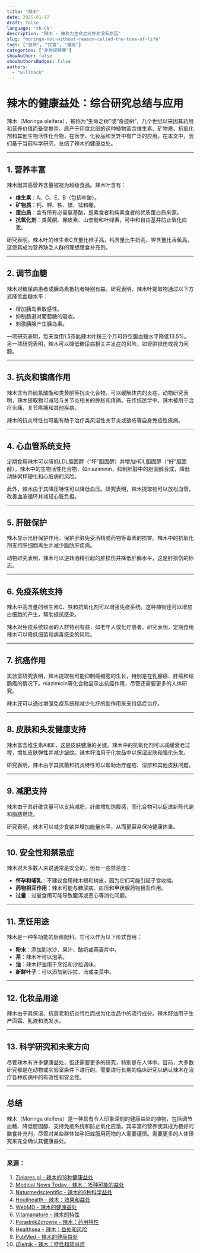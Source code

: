 ```yaml
---
title: "辣木"
date: 2025-01-17
draft: false
language: "zh-CN"
description: "辣木 - 被称为生命之树并非没有原因"
slug: "moringa-not-without-reason-called-the-tree-of-life"
tags: ["营养", "饮食", "健康"]
categories: ["非常规健康"]
showAuthor: false
showAuthorsBadges: false
authors:
  - "willhack"
---
```

# 辣木的健康益处：综合研究总结与应用

辣木（Moringa oleifera），被称为“生命之树”或“奇迹树”，几个世纪以来因其药用和营养价值而备受推崇。原产于印度北部的这种植物富含维生素、矿物质、抗氧化剂和其他生物活性化合物，在医学、化妆品和烹饪中有广泛的应用。在本文中，我们基于当前科学研究，总结了辣木的健康益处。

---

## 1. 营养丰富
辣木因其高营养含量被视为超级食品。辣木叶含有：
- **维生素**：A、C、E、B（包括叶酸）。
- **矿物质**：钙、钾、铁、镁、锰和硼。
- **蛋白质**：含有所有必需氨基酸，是素食者和纯素食者的优质蛋白质来源。
- **抗氧化剂**：类黄酮、槲皮素、山柰酚和叶绿素，可中和自由基并防止氧化应激。

研究表明，辣木叶的维生素C含量比橙子高，钙含量比牛奶高，钾含量比香蕉高。这使其成为营养缺乏人群的理想膳食补充剂。

---

## 2. 调节血糖
辣木对糖尿病患者或胰岛素抵抗者特别有益。研究表明，辣木叶提取物通过以下方式降低血糖水平：
- 增加胰岛素敏感性。
- 抑制肠道对葡萄糖的吸收。
- 刺激胰腺产生胰岛素。

一项研究表明，每天食用1.5茶匙辣木叶粉三个月可将空腹血糖水平降低13.5%。另一项研究表明，辣木可以降低糖尿病相关并发症的风险，如肾脏损伤或视力问题。

---

## 3. 抗炎和镇痛作用
辣木含有异硫氰酸酯和类黄酮等抗炎化合物，可以缓解体内的炎症。动物研究表明，辣木提取物可减轻与关节炎相关的肿胀和疼痛。在传统医学中，辣木被用于治疗头痛、关节疼痛和其他疾病。

辣木的抗炎特性也可能有助于治疗类风湿性关节炎或狼疮等自身免疫性疾病。

---

## 4. 心血管系统支持
定期食用辣木可以降低LDL胆固醇（“坏”胆固醇）并增加HDL胆固醇（“好”胆固醇）。辣木中的生物活性化合物，如niaziminin，抑制肝脏中的胆固醇合成，降低动脉粥样硬化和心脏病的风险。

此外，辣木由于其降压特性可以降低血压。研究表明，辣木提取物可以放松血管，改善血液循环并减轻心脏负担。

---

## 5. 肝脏保护
辣木显示出肝保护作用，保护肝脏免受酒精或药物等毒素的损害。辣木中的抗氧化剂支持肝细胞再生并减少脂肪肝疾病。

动物研究表明，辣木可以逆转酒精引起的肝损伤并降低肝酶水平，这是肝损伤的标志。

---

## 6. 免疫系统支持
辣木中高含量的维生素C、铁和抗氧化剂可以增强免疫系统。这种植物还可以增加白细胞的产生，帮助抵抗感染。

辣木对免疫系统较弱的人群特别有益，如老年人或化疗患者。研究表明，定期食用辣木可以降低细菌和病毒感染的风险。

---

## 7. 抗癌作用
实验室研究表明，辣木提取物可能抑制癌细胞的生长，特别是在乳腺癌、肝癌和结肠癌的情况下。niazimicin等化合物显示出抗癌作用，尽管还需要更多的人体研究。

辣木还可以通过增强免疫系统和减少化疗的副作用来支持癌症治疗。

---

## 8. 皮肤和头发健康支持
辣木富含维生素A和E，这是皮肤健康的关键。辣木中的抗氧化剂可以减缓衰老过程，增加皮肤弹性并减少皱纹。辣木籽油用于化妆品中以保湿皮肤和强化头发。

研究表明，辣木由于其抗菌和抗炎特性可以帮助治疗痤疮、湿疹和其他皮肤问题。

---

## 9. 减肥支持
辣木由于其纤维含量可以支持减肥，纤维增加饱腹感，而化合物可以促进新陈代谢和脂肪燃烧。

研究表明，辣木可以减少食欲并增加能量水平，从而更容易保持健康体重。

---

## 10. 安全性和禁忌症
辣木对大多数人来说通常是安全的，但有一些禁忌症：
- **怀孕和哺乳**：不建议食用辣木根和树皮，因为它们可能引起子宫收缩。
- **药物相互作用**：辣木可能与糖尿病、血压和甲状腺药物相互作用。
- **过量**：过量食用可能导致腹泻或恶心等消化问题。

---

## 11. 烹饪用途
辣木是一种多功能的厨房配料。它可以作为以下形式食用：
- **粉末**：添加到冰沙、果汁、酸奶或燕麦片中。
- **茶**：辣木叶可以泡茶。
- **油**：辣木籽油用于烹饪和沙拉调味。
- **新鲜叶子**：可以添加到沙拉、汤或主菜中。

---

## 12. 化妆品用途
辣木由于其保湿、抗衰老和抗炎特性而成为化妆品中的流行成分。辣木籽油用于生产面霜、乳液和洗发水。

---

## 13. 科学研究和未来方向
尽管辣木有许多健康益处，但还需要更多的研究，特别是在人体中。目前，大多数研究都是在动物或实验室条件下进行的。需要进行长期的临床研究以确认辣木在治疗各种疾病中的有效性和安全性。

---

## 总结
辣木（Moringa oleifera）是一种具有令人印象深刻的健康益处的植物，包括调节血糖、降低胆固醇、支持免疫系统和防止氧化应激。其丰富的营养使其成为极好的膳食补充剂，尽管对某些群体如孕妇或服用药物的人需要谨慎。需要更多的人体研究来完全确认其健康益处。

---

### 来源：
1. [Zielares.pl - 辣木的18种健康益处](https://zielares.pl/blog/18-wlasciwosci-zdrowotnych-moringi/)  
2. [Medical News Today - 辣木：15种可能的益处](https://www.medicalnewstoday.com/articles/319916)  
3. [Naturmedscientific - 辣木的6种科学益处](https://naturmedscientific.com/pl/6-naukowych-korzy%C5%9Bci-zdrowotnych-moringi-oleifera/)  
4. [Houlihealth - 辣木：效果和益处](https://houlihealth.de/pl/2025/01/01/moringa-cud-natury-dla-zdrowia-i-dobrego-samopoczucia/)  
5. [WebMD - 辣木的健康益处](https://www.webmd.com/vitamins-and-supplements/health-benefits-moringa)  
6. [Vitamanature - 辣木的特性](https://vitamanature.pl/moringa-wlasciwosci-korzysci-i-dzialanie-na-co-pomaga/)  
7. [PoradnikZdrowie - 辣木：药用特性](https://www.poradnikzdrowie.pl/zdrowie/medycyna-alternatywna/moringa-wlasciwosci-lecznicze-i-zastosowanie-aa-VQx7-DB1C-pNWN.html)  
8. [Healthsea - 辣木：益处和风险](https://healthsea.com/moringa/)  
9. [PubMed - 辣木的健康益处](https://pubmed.ncbi.nlm.nih.gov/25374169/)  
10. [iZielnik - 辣木：特性和禁忌症](https://www.izielnik.pl/blog/moringa-wlasciwosci-zastosowanie-przeciwwskazania)
